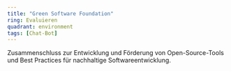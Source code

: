 ```yaml
---
title: "Green Software Foundation"
ring: Evaluieren
quadrant: environment
tags: [Chat-Bot]
---
```


Zusammenschluss zur Entwicklung und Förderung von Open-Source-Tools und Best Practices für nachhaltige Softwareentwicklung.
